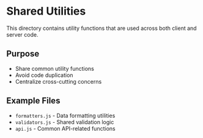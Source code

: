 # Shared Utilities

This directory contains utility functions that are used across both client and server code.

## Purpose
- Share common utility functions
- Avoid code duplication
- Centralize cross-cutting concerns

## Example Files
- `formatters.js` - Data formatting utilities
- `validators.js` - Shared validation logic
- `api.js` - Common API-related functions

